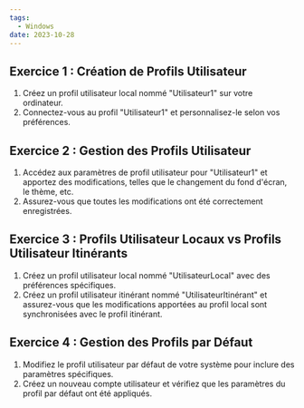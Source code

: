 ```yaml
---
tags:
  - Windows
date: 2023-10-28
---
```


## Exercice 1 : Création de Profils Utilisateur

1. Créez un profil utilisateur local nommé "Utilisateur1" sur votre ordinateur.
2. Connectez-vous au profil "Utilisateur1" et personnalisez-le selon vos préférences.

## Exercice 2 : Gestion des Profils Utilisateur

1. Accédez aux paramètres de profil utilisateur pour "Utilisateur1" et apportez des modifications, telles que le changement du fond d'écran, le thème, etc.
2. Assurez-vous que toutes les modifications ont été correctement enregistrées.

## Exercice 3 : Profils Utilisateur Locaux vs Profils Utilisateur Itinérants

1. Créez un profil utilisateur local nommé "UtilisateurLocal" avec des préférences spécifiques.
2. Créez un profil utilisateur itinérant nommé "UtilisateurItinérant" et assurez-vous que les modifications apportées au profil local sont synchronisées avec le profil itinérant.

## Exercice 4 : Gestion des Profils par Défaut

1. Modifiez le profil utilisateur par défaut de votre système pour inclure des paramètres spécifiques.
2. Créez un nouveau compte utilisateur et vérifiez que les paramètres du profil par défaut ont été appliqués.

